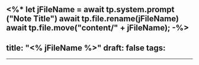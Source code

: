 <%*
let jFileName = await tp.system.prompt ("Note Title")
await tp.file.rename(jFileName)
await tp.file.move("content/" + jFileName);
-%>
---
title: "<% jFileName %>"
draft: false
tags:
  - 
---
